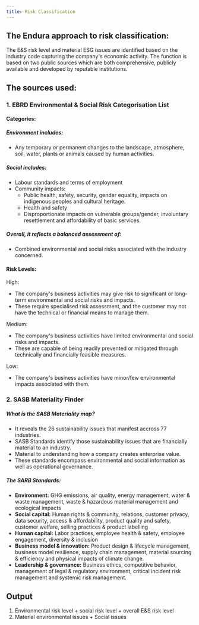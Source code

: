 ```yaml
---
title: Risk Classification
---
```


## The Endura approach to risk classification:

The E\&S risk level and material ESG issues are identified based on the industry code capturing the company's economic activity. The function is based on two public sources which are both comprehensive, publicly available and developed by reputable institutions.

## The sources used:

### 1. EBRD Environmental & Social Risk Categorisation List

#### Categories:

##### Environment includes:

- Any temporary or permanent changes to the landscape, atmosphere, soil, water, plants or animals caused by human activities.

##### Social includes:

- Labour standards and terms of employment
- Community impacts:
  - Public health, safety, security, gender equality, impacts on indigenous peoples and cultural heritage.
  - Health and safety
  - Disproportionate impacts on vulnerable groups/gender, involuntary resettlement and affordability of basic services.

##### Overall, it reflects a balanced assessment of:

- Combined environmental and social risks associated with the industry concerned.

#### Risk Levels:

High:

- The company's business activities may give risk to significant or long-term environmental and social risks and impacts.
- These require specialised risk assessment, and the customer may not have the technical or financial means to manage them.

Medium:

- The company's business activities have limited environmental and social risks and impacts.
- These are capable of being readily prevented or mitigated through technically and financially feasible measures.

Low:

- The company's business activities have minor/few environmental impacts associated with them.

### 2. SASB Materiality Finder

##### What is the SASB Materiality map?

- It reveals the 26 sustainability issues that manifest accross 77 industries.
- SASB Standards identify those sustainability issues that are financially material to an industry.
- Material to understanding how a company creates enterprise value.
- These standards encompass environmental and social information as well as operational governance.

##### The SARB Standards:

- **Environment:** GHG emissions, air quality, energy management, water & waste management, waste & hazardous material management and ecological impacts
- **Social capital:** Human rights & community, relations, customer privacy, data security, access & affordability, product quality and safety, customer welfare, selling practices & product labelling
- **Human capital:** Labor practices, employee health & safety, employee engagement, diversity & inclusion
- **Business model & innovation:** Product design & lifecycle management, business model resilience, supply chain management, material sourcing & efficiency and physical impacts of climate change.
- **Leadership & governance:** Business ethics, competitive behavior, management of legal & regulatory environment, critical incident risk management and systemic risk management.

## Output

1. Environmental risk level + social risk level + overall E\&S risk level
2. Material environmental issues + Social issues
